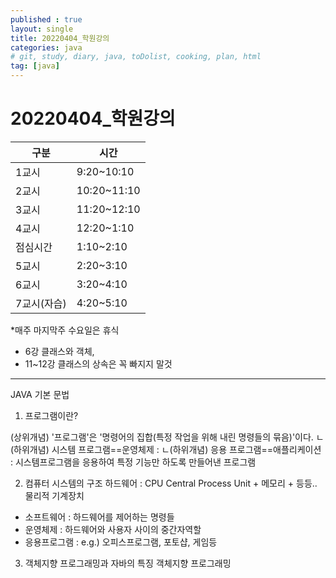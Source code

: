 ```yaml
---
published : true
layout: single
title: 20220404_학원강의
categories: java
# git, study, diary, java, toDolist, cooking, plan, html
tag: [java] 
---
```


# 20220404_학원강의
|구분|시간|
|---|---|
|1교시| 9:20~10:10|
|2교시| 10:20~11:10|
|3교시| 11:20~12:10|
|4교시| 12:20~1:10|
|점심시간| 1:10~2:10|
|5교시| 2:20~3:10| 
|6교시| 3:20~4:10|
|7교시(자습)| 4:20~5:10|
*매주 마지막주 수요일은 휴식
* 6강 클래스와 객체,
* 11~12강 클래스의 상속은 꼭 빠지지 말것

-------
JAVA 기본 문법

1. 프로그램이란?

(상위개념) '프로그램'은 '명령어의 집합(특정 작업을 위해 내린 명령들의 묶음)'이다.
ㄴ(하위개념) 시스템 프로그램==운영체제 :
ㄴ(하위개념) 응용 프로그램==애플리케이션 : 시스템프로그램을 응용하여 특정 기능만 하도록 만들어낸 프로그램

2. 컴퓨터 시스템의 구조
하드웨어 : CPU Central Process Unit + 메모리 + 등등.. 물리적 기계장치
+ 소프트웨어 : 하드웨어를 제어하는 명령들
+ 운영체제 : 하드웨어와 사용자 사이의 중간자역할
+ 응용프로그램 : e.g.) 오피스프로그램, 포토샵, 게임등

3. 객체지향 프로그래밍과 자바의 특징
객체지향 프로그래밍
